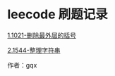 # leecode  刷题记录
[1.1021-删除最外层的括号](https://github.com/1741493004/leecode/blob/main/数据结构/栈/1021删除最外层的括号.md)

[2.1544-整理字符串](https://github.com/1741493004/leecode/blob/main/数据结构/栈/1544整理字符串.md)


作者：gqx

